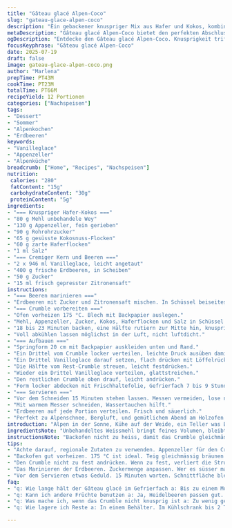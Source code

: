 ```yaml
---
title: "Gâteau glacé Alpen-Coco"
slug: "gateau-glace-alpen-coco"
description: "Ein gebackener knuspriger Mix aus Hafer und Kokos, kombiniert mit Vanilleglace und marinierten Erdbeeren. Alpenflair zwischen den Schichten. Das Hafer-Kokos-Crumble mit weniger Zucker und Butter. Appenzeller statt Butterfett als Twist. Zitronensaft bringt Frische. Kühle Schichten, die im Tiefkühler ruhen. Sanftes Taurenzucken im Mund. Erdbeeren mit Vanilleglace, Zitrus und knusprigem Crunch. Schmeckt nach Sommer auf der Alp."
metaDescription: "Gâteau glacé Alpen-Coco bietet den perfekten Abschluss nach einem Tag in den Alpen. Erdbeeren, Vanilleglace und knuspriges Crumble vereinen sich."
ogDescription: "Entdecke den Gâteau glacé Alpen-Coco. Knusprigkeit trifft auf frische Erdbeeren und cremiges Vanilleglace. Ein sommerlicher Genuss aus den Schweizer Alpen."
focusKeyphrase: "Gâteau glacé Alpen-Coco"
date: 2025-07-19
draft: false
image: gateau-glace-alpen-coco.png
author: "Marlena"
prepTime: PT43M
cookTime: PT23M
totalTime: PT66M
recipeYield: 12 Portionen
categories: ["Nachspeisen"]
tags:
- "Dessert"
- "Sommer"
- "Alpenkochen"
- "Erdbeeren"
keywords:
- "Vanilleglace"
- "Appenzeller"
- "Alpenküche"
breadcrumb: ["Home", "Recipes", "Nachspeisen"]
nutrition: 
 calories: "280"
 fatContent: "15g"
 carbohydrateContent: "30g"
 proteinContent: "5g"
ingredients:
- "=== Knuspriger Hafer-Kokos ==="
- "80 g Mehl unbehandele Wey"
- "130 g Appenzeller, fein gerieben"
- "90 g Rohrohrzucker"
- "65 g gesüsste Kokosnuss-Flocken"
- "60 g zarte Haferflocken"
- "1 ml Salz"
- "=== Cremiger Kern und Beeren ==="
- "2 x 946 ml Vanilleglace, leicht angetaut"
- "400 g frische Erdbeeren, in Scheiben"
- "50 g Zucker"
- "15 ml frisch gepresster Zitronensaft"
instructions:
- "=== Beeren marinieren ==="
- "Erdbeeren mit Zucker und Zitronensaft mischen. In Schüssel beiseitestellen, ziehen lassen. Schmeckt schon voll gut."
- "=== Crumble vorbereiten ==="
- "Ofen vorheizen 175 °C. Blech mit Backpapier auslegen."
- "Mehl, Appenzeller, Zucker, Kokos, Haferflocken und Salz in Schüssel mischen. Mit Fingerspitzen zusammenreiben bis grobkörnig. Nicht zu fein. Bröckchen formen und aufs Blech streuen."
- "18 bis 23 Minuten backen, eine Hälfte rutiern zur Mitte hin, knusprig braun."
- "Voll abkühlen lassen möglichst in der Luft, nicht luftdicht."
- "=== Aufbauen ==="
- "Springform 20 cm mit Backpapier auskleiden unten und Rand."
- "Ein Drittel vom Crumble locker verteilen, leichte Druck ausüben damit Boden entsteht."
- "Ein Drittel Vanilleglace darauf setzen, flach drücken mit Löffelrücken, nicht zu stark."
- "Die Hälfte vom Rest-Crumble streuen, leicht festdrücken."
- "Wieder ein Drittel Vanilleglace verteilen, glattstreichen."
- "Den restlichen Crumble oben drauf, leicht andrücken."
- "Form locker abdecken mit Frischhaltefolie, Gefrierfach 7 bis 9 Stunden."
- "=== Servieren ==="
- "Vor dem Schneiden 15 Minuten stehen lassen. Messen vermeiden, lose nehmen."
- "Mit warmem Messer schneiden, Wassertauchen hilft."
- "Erdbeeren auf jede Portion verteilen. Frisch und säuerlich."
- "Perfekt zu Alpenschnee, Bergluft, und gemütlichem Abend am Holzofen."
introduction: "Alpen in der Sonne, Kühe auf der Weide, ein Teller was Besonderes zum Znüni oder Dessert am Abend. Vanilleglace, das langsam auftaut, zwischen knackigen Stücken aus Hafer und Kokos. Kein Schnickschnack, kein Zuckerwahnsinn, dafür ein Hauch vom Appenzeller statt Butter, der macht den Crunch spannend – würzig salzig und kernig. Ehrlicher Genuss beim Wandern, bei der Biketour oder nach dem Fondue. Erdbeeren bringen Frische, ein Spritzer Zitrone gibt das gewisse Etwas, fast wie ein frischer Quark von der Alp, nur süss. Zusammengeklebt im Tiefkühler und dann mit Geduld serviert. Klar, kein Gourmettempel, aber Bodenständig, zu Hause."
ingredientsNote: "Unbehandeltes Weissmehl bringt feines Volumen, bleibt jedoch rustikal im Biss. Appenzeller ersetzt Butter hier nicht nur als Geschmacksträger, sondern auch Texturgeber. Die Kokosfäden unterstreichen die explosive Knusprigkeit, während die zarten Haferflocken langsam Röstaromen entwickeln im Ofen. Zucker bewusst reduziert, damit Erdbeeren und Zitronen nicht übergangen werden. Vanilleglace kann durch einen Alpen-Joghurt mit Honig ersetzt werden, wer es leichter mag. Das Salz sorgt dafür, dass die Aromen zur Geltung kommen, ohne den süssen Charakter zu überschatten. Achte auf frische Erdbeeren, das ist der Gipfel an Geschmack."
instructionsNote: "Backofen nicht zu heiss, damit das Crumble gleichmässig bräunt und nicht verbrennt. Beim Mischen mit den Händen nicht zu lang kneten, Menge wird sonst klebrig. Beim Zusammenschichten darf der Grat zwischen vorsichtig drücken und locker abwechseln nicht verloren gehen, sonst wird die Struktur matschig. Idealerweise über Nacht frieren, dann schneiden mit warmem Messer, sonst zerbrechen die Schichten. Die marinierten Erdbeeren schön kurz vor dem Servieren vorbereiten, sonst geben sie zu viel Saft ab. Etwas Geduld vor dem Essen, dann schmeckt es wie die frische Luft überm Alpenhauptkamm."
tips:
- "Achte darauf, regionale Zutaten zu verwenden. Appenzeller für den Crumble, kein anderer Käse vergleichbar. Frische Erdbeeren, gut auswählen. Sie sollen süss sein. Vermeide überreife Früchte."
- "Backofen gut vorheizen. 175 °C ist ideal. Teig gleichmässig bräunen. Am besten die Ofentemperatur mit einem Thermometer überprüfen. So wird das Crumble knusprig, nicht zäh."
- "Den Crumble nicht zu fest andrücken. Wenn zu fest, verliert die Struktur, matschig. Also leicht pressen. Schichten hinlegen. Zwischen den Schichten muss Luft sein, für den Biss."
- "Das Marinieren der Erdbeeren. Zuckermenge anpassen. Wer es süsser mag, mehr Zucker. Mit Zitronensaft realisieren. Hol dir einen frischen, intensiven Geschmack in die Frucht."
- "Vor dem Servieren etwas Geduld. 15 Minuten warten. Schnittfläche bleibt schön. Warmes Messer verwenden. Es erleichtert das Schneiden. Frische Luft ist auch wichtig, damit das Dessert nicht schmilzt."
faq:
- "q: Wie lange hält der Gâteau glacé im Gefrierfach a: Bis zu einem Monat. Vor dem Servieren auftauen. Dann die Erdbeeren zubereiten. Optimal ist es, über Nacht im Kühlschrank zu lassen."
- "q: Kann ich andere Früchte benutzen a: Ja, Heidelbeeren passen gut. Auch Himbeeren. Mische die Früchte für mehr Geschmack. Jeder Beerenmix bringt eine neue Note."
- "q: Was mache ich, wenn das Crumble nicht knusprig ist a: Zu wenig gebacken oder zu viel gepresst. Dann knuspriger werden, Ofen länger laufen lassen. Eventuell 5 Minuten mehr. Kontrolle."
- "q: Wie lagere ich Reste a: In einem Behälter. Im Kühlschrank bis 2 Tage. Einfrieren geht auch, jedoch verlieren Erdbeeren an Geschmack. Aufbewahrung im Kühlschrank ist sicherer."

---
```

